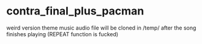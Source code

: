 # contra_final_plus_pacman
weird version
theme music audio file will be cloned in /temp/ after the song finishes playing (REPEAT function is fucked)
